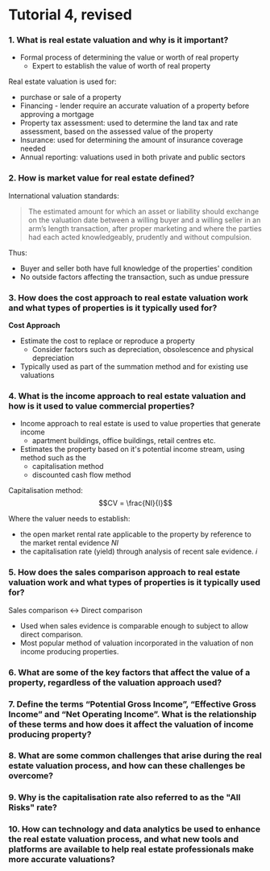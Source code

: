 # Tutorial 4,  revised


### 1. What is real estate valuation and why is it important?

- Formal process of determining the value or worth of real property
  - Expert to establish the value of worth of real property

Real estate valuation is used for:
- purchase or sale of a property
- Financing - lender require an accurate valuation of a property before approving a mortgage
- Property tax assessment: used to determine the land tax and rate assessment, based on the assessed  value of the property
- Insurance: used for determining the amount of insurance coverage needed
- Annual reporting: valuations used in both private and public sectors

### 2. How is market value for real estate defined?

International valuation standards:
> The estimated amount for which an asset or liability should exchange on the valuation date between a willing buyer and a willing seller in an arm’s length transaction, after proper marketing and where the parties had each acted knowledgeably, prudently and without compulsion.

Thus:
- Buyer and seller both have full knowledge of the properties' condition
- No outside factors affecting the transaction, such as undue pressure

### 3. How does the cost approach to real estate valuation work and what types of properties is it typically used for?

**Cost Approach**
- Estimate the cost to replace or reproduce a property
  - Consider factors such as depreciation, obsolescence and physical depreciation
- Typically used as part of the summation method and for existing use valuations

### 4. What is the income approach to real estate valuation and how is it used to value commercial properties?

- Income approach to real estate is used to value properties that generate income
  - apartment buildings, office buildings, retail centres etc.
- Estimates the property based on it's potential income stream, using method such as the 
  - capitalisation method
  - discounted cash flow method

Capitalisation method:
$$CV = \frac{NI}{I}$$

Where the valuer needs to establish:
- the open market rental rate applicable to the property by reference to the market rental evidence $NI$
- the capitalisation rate (yield) through analysis of recent sale evidence. $i$


### 5. How does the sales comparison approach to real estate valuation work and what types of properties is it typically used for?

Sales comparison <-> Direct comparison
- Used when sales evidence is comparable enough to subject to allow direct comparison.
- Most popular method of valuation incorporated in the valuation of non income producing properties.

### 6. What are some of the key factors that affect the value of a property, regardless of the valuation approach used?

### 7. Define the terms “Potential Gross Income”, “Effective Gross Income” and “Net Operating Income”. What is the relationship of these terms and how does it affect the valuation of income producing property?

### 8. What are some common challenges that arise during the real estate valuation process, and how can these challenges be overcome?

### 9. Why is the capitalisation rate also referred to as the "All Risks" rate?

### 10. How can technology and data analytics be used to enhance the real estate valuation process, and what new tools and platforms are available to help real estate professionals make more accurate valuations?